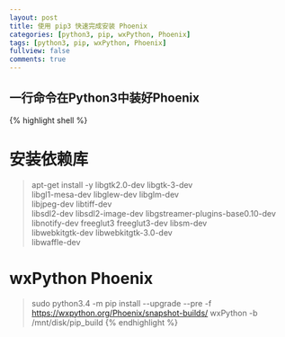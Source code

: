 ```yaml
---
layout: post
title: 使用 pip3 快速完成安装 Phoenix
categories: [python3, pip, wxPython, Phoenix]
tags: [python3, pip, wxPython, Phoenix]
fullview: false
comments: true
---
```


## 一行命令在Python3中装好Phoenix

{% highlight shell %}
# 安装依赖库
> apt-get install -y libgtk2.0-dev libgtk-3-dev \
	libgl1-mesa-dev libglew-dev libglm-dev \
	libjpeg-dev libtiff-dev \
	libsdl2-dev libsdl2-image-dev libgstreamer-plugins-base0.10-dev \
	libnotify-dev freeglut3 freeglut3-dev libsm-dev \
	libwebkitgtk-dev libwebkitgtk-3.0-dev \
	libwaffle-dev
# wxPython Phoenix
> sudo python3.4 -m pip install --upgrade --pre -f https://wxpython.org/Phoenix/snapshot-builds/ wxPython -b /mnt/disk/pip_build
{% endhighlight %}


